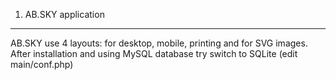 
1. AB.SKY application
-------------
AB.SKY use 4 layouts: for desktop, mobile, printing and for SVG images.
After installation and using MySQL database try switch to SQLite (edit main/conf.php)
